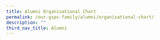 ```yaml
---
title: Alumni Organisational Chart
permalink: /our-gsps-family/alumni/organisational-chart/
description: ""
third_nav_title: Alumni
---
```

